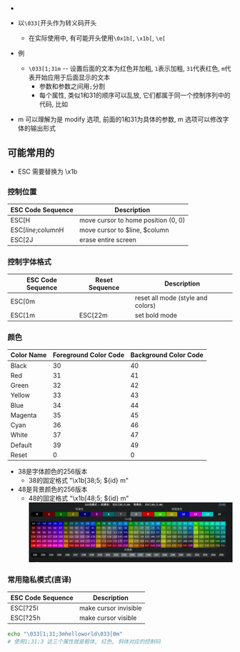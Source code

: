 * 
* 以`\033[`开头作为转义码开头
    * 在实际使用中, 有可能开头使用`\0x1b[`, `\x1b[`, `\e[`
* 例
    * `\033[1;31m` -- 设置后面的文本为红色并加粗, `1`表示加粗, `31`代表红色, `m`代表开始应用于后面显示的文本
        * 参数和参数之间用`;`分割
        * 每个属性, 类似1和31的顺序可以乱放, 它们都属于同一个控制序列中的代码, 比如

* m 可以理解为是 modify 选项, 前面的1和31为具体的参数, m 选项可以修改字体的输出形式
## 可能常用的
* ESC 需要替换为 \x1b
### 控制位置
|ESC Code Sequence|Description|
|-|-|
|ESC[H| move cursor to home position (0, 0)|
|ESC[$line;$columnH| move cursor to $line, $column|
|ESC[2J| erase entire screen|

### 控制字体格式
|ESC Code Sequence|Reset Sequence|Description|
|-|-|-|
|ESC[0m|| reset all mode (style and colors)|
|ESC[1m|ESC[22m| set bold mode|
### 颜色 
|Color Name|Foreground Color Code|Background Color Code|
|-|-|-|
|Black| 30 | 40 |
|Red| 31 | 41 |
|Green| 32 | 42 |
|Yellow| 33 | 43 |
|Blue| 34 | 44 |
|Magenta| 35 | 45 |
|Cyan| 36 | 46 |
|White| 37 | 47 |
|Default| 39 | 49 |
|Reset| 0 | 0 |

* 38是字体颜色的256版本
    * 38的固定格式 "\x1b[38;5; ${id} m"
* 48是背景颜色的256版本
    * 48的固定格式 "\x1b[48;5; ${id} m"
![256_color](./pictures/ansi_256_color.png)

### 常用隐私模式(直译)
|ESC Code Sequence| Description|
|-|-|
|ESC[?25l| make cursor invisible|
|ESC[?25h| make cursor visible|


```bash
echo "\033[1;31;3mhelloworld\033[0m"
# 使用1;31;3 这三个属性就是粗体, 红色, 斜体对应的控制码
```
